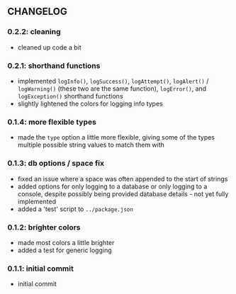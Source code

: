 ## CHANGELOG

### 0.2.2: cleaning
- cleaned up code a bit

### 0.2.1: shorthand functions
- implemented `logInfo()`, `logSuccess()`, `logAttempt()`, `logAlert()` / `logWarning()` (these two are the same function), `logError()`, and `logException()` shorthand functions
- slightly lightened the colors for logging info types

### 0.1.4: more flexible types
- made the `type` option a little more flexible, giving some of the types multiple possible string values to match them with

### 0.1.3: db options / space fix
- fixed an issue where a space was often appended to the start of strings
- added options for only logging to a database or only logging to a console, despite possibly being provided database details - not yet fully implemented
- added a 'test' script to `../package.json`

### 0.1.2: brighter colors
- made most colors a little brighter
- added a test for generic logging

### 0.1.1: initial commit
- initial commit
